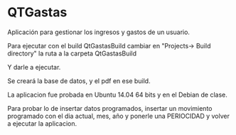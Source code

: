 # QTGastas
Aplicación para gestionar los ingresos y gastos de un usuario.

Para ejecutar con el build QtGastasBuild cambiar en 
"Projects-> Build directory" la ruta a la carpeta QtGastasBuild

Y darle a ejecutar.

Se creará la base de datos, y el pdf en ese build.

La aplicacion fue probada en Ubuntu 14.04 64 bits y en el Debian de clase.

Para probar lo de insertar datos programados, insertar un movimiento 
programado con el dia actual, mes,  año y ponerle una PERIOCIDAD
y volver a ejecutar la aplicacion.
